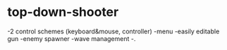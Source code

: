 # top-down-shooter
-2 control schemes (keyboard&mouse, controller)
-menu
-easily editable gun
-enemy spawner
-wave management
-.
